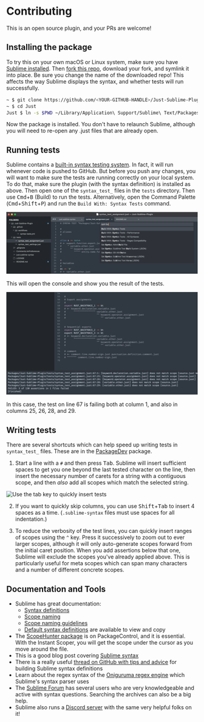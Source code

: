 # Contributing

This is an open source plugin, and your PRs are welcome!

## Installing the package
To try this on your own macOS or Linux system, make sure you have [Sublime installed](https://www.sublimetext.com/download). Then [fork this repo](https://github.com/nk9/Just-Sublime-Plugin/fork), download your fork, and symlink it into place. Be sure you change the name of the downloaded repo! This affects the way Sublime displays the syntax, and whether tests will run successfully.

```bash
~ $ git clone https://github.com/<YOUR-GITHUB-HANDLE>/Just-Sublime-Plugin.git Just
~ $ cd Just
Just $ ln -s $PWD ~/Library/Application\ Support/Sublime\ Text/Packages/Just
```

Now the package is installed. You don't have to relaunch Sublime, although you will need to re-open any .just files that are already open.

## Running tests
Sublime contains a [built-in syntax testing system](https://www.sublimetext.com/docs/syntax.html#testing). In fact, it will run whenever code is pushed to GitHub. But before you push any changes, you will want to make sure the tests are running correctly on your local system. To do that, make sure the plugin (with the syntax definition) is installed as above. Then open one of the `syntax_test_` files in the `tests` directory. Then use <kbd>Cmd</kbd>+<kbd>B</kbd> (Build) to run the tests. Alternatively, open the Command Palette (<kbd>Cmd</kbd>+<kbd>Shift</kbd>+<kbd>P</kbd>) and run the `Build With: Syntax Tests` command.

![Using the Sublime Command Palette to run syntax tests](assets/build_with_syntax_tests.png)

This will open the console and show you the result of the tests.

![Results of the syntax tests appear in the Sublime console](assets/syntax_test_results.png)

In this case, the test on line 67 is failing both at column 1, and also in columns 25, 26, 28, and 29.

## Writing tests

There are several shortcuts which can help speed up writing tests in `syntax_test_` files. These are in the [PackageDev](https://github.com/SublimeText/PackageDev) package.

1. Start a line with a `#` and then press <kbd>Tab</kbd>. Sublime will insert sufficient spaces to get you one beyond the last tested character on the line, then insert the necessary number of carets for a string with a contiguous scope, and then *also* add all scopes which match the selected string.

![Use the tab key to quickly insert tests](assets/tab_key_tests.gif)

2. If you want to quickly skip columns, you can use <kbd>Shift</kbd>+<kbd>Tab</kbd> to insert 4 spaces as a time. (`.sublime-syntax` files must use spaces for all indentation.)

3. To reduce the verbosity of the test lines, you can quickly insert ranges of scopes using the `^` key. Press it successively to zoom out to ever larger scopes, although it will only auto-generate scopes forward from the initial caret position. When you add assertions below that one, Sublime will exclude the scopes you've already applied above. This is particularly useful for meta scopes which can span many characters and a number of different concrete scopes.



## Documentation and Tools

- Sublime has great documentation:
    + [Syntax definitions](https://www.sublimetext.com/docs/syntax.html)
    + [Scope naming](https://www.sublimetext.com/docs/scope_naming.html)
    + [Scope naming guidelines](https://github.com/SublimeText/ScopeNamingGuidelines)
    + [Default syntax definitions](https://github.com/sublimehq/Packages/blob/master/Python/Python.sublime-syntax) are available to view and copy
- The [ScopeHunter package](https://packagecontrol.io/packages/ScopeHunter) is on PackageControl, and it is essential. With the Instant Scoper, you will get the scope under the cursor as you move around the file.
- This is a good blog post covering [Sublime syntax](https://haggainuchi.com/sublime.html)
- There is a really useful [thread on GitHub with tips and advice](https://github.com/sublimehq/Packages/issues/757) for building Sublime syntax definitions
- Learn about the regex syntax of the [Oniguruma regex engine](https://github.com/kkos/oniguruma/blob/master/doc/RE) which Sublime's syntax parser uses
- The [Sublime Forum](https://forum.sublimetext.com) has several users who are very knowledgeable and active with syntax questions. Searching the archives can also be a big help.
- Sublime also runs a [Discord server](https://discord.gg/D43Pecu) with the same very helpful folks on it!
